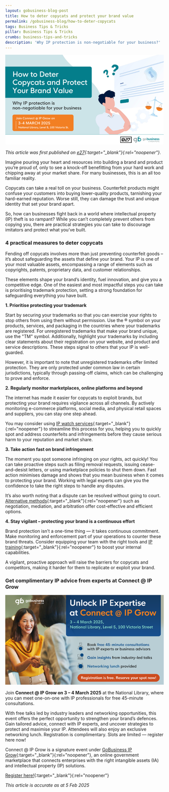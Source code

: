 ```yaml
---
layout: gobusiness-blog-post
title: How to deter copycats and protect your brand value
permalink: /gobusiness-blog/how-to-deter-copycats
tags: Business Tips & Tricks
pillar: Business Tips & Tricks
crumbs: business-tips-and-tricks
description: 'Why IP protection is non-negotiable for your business?' 
---
```


![How to deter copycats and protect your brand value](/images/blog/Opt-1.png)
<!-- <figcaption>These are three quick and easy tips to help you alleviate potential cost increases and stay competitive amid the GST rate hike (Source: Canva)</figcaption> -->

<em>This article was first published on [e27](https://e27.co/ipos-deter-copycats-protect-brand-value-20250204/){:target="_blank"}{:rel="noopener"}.</em>

Imagine pouring your heart and resources into building a brand and product you’re proud of, only to see a knock-off benefitting from your hard work and chipping away at your market share. For many businesses, this is an all too familiar reality. 

Copycats can take a real toll on your business. Counterfeit products might confuse your customers into buying lower-quality products, tarnishing your hard-earned reputation. Worse still, they can damage the trust and unique identity that set your brand apart.

So, how can businesses fight back in a world where intellectual property (IP) theft is so rampant? While you can’t completely prevent others from copying you, there are practical strategies you can take to discourage imitators and protect what you’ve built. 

### 4 practical measures to deter copycats

Fending off copycats involves more than just preventing counterfeit goods – it’s about safeguarding the assets that define your brand. Your IP is one of your most valuable assets, encompassing a range of elements such as copyrights, patents, proprietary data, and customer relationships. 

These elements shape your brand’s identity, fuel innovation, and give you a competitive edge. One of the easiest and most impactful steps you can take is prioritising trademark protection, setting a strong foundation for safeguarding everything you have built.

<b>1. Prioritise protecting your trademark</b>

Start by securing your trademarks so that you can exercise your rights to stop others from using them without permission. Use the ® symbol on your products, services, and packaging in the countries where your trademarks are registered. For unregistered trademarks that make your brand unique, use the "TM" symbol. Additionally, highlight your trademarks by including clear statements about their registration on your website, and product and service descriptions. These steps signal to others that your IP is well-guarded.

However, it is important to note that unregistered trademarks offer limited protection. They are only protected under common law in certain jurisdictions, typically through passing-off claims, which can be challenging to prove and enforce. 

<b>2. Regularly monitor marketplaces, online platforms and beyond</b>

The internet has made it easier for copycats to exploit brands, but protecting your brand requires vigilance across all channels. By actively monitoring e-commerce platforms, social media, and physical retail spaces and suppliers, you can stay one step ahead. 

You may consider using [IP watch services](/intellectual-property/ip-grow/ip-search-and-registration/ip-watch/){:target="_blank"}{:rel="noopener"} to streamline this process for you, helping you to  quickly spot and address counterfeits and infringements before they cause serious harm to your reputation and market share.

<b>3. Take action fast on brand infringement </b>

The moment you spot someone infringing on your rights, act quickly! You can take proactive steps such as filing removal requests, issuing cease-and-desist letters, or using marketplace policies to shut them down. Fast action minimises damage and shows that you mean business when it comes to protecting your brand. Working with legal experts can give you the confidence to take the right steps to handle any disputes. 

It’s also worth noting that a dispute can be resolved without going to court. [Alternative methods](/intellectual-property/ip-grow/others/dispute-resolution/){:target="_blank"}{:rel="noopener"} such as negotiation, mediation, and arbitration offer cost-effective and efficient options.

<b>4. Stay vigilant – protecting your brand is a continuous effort</b>

Brand protection isn’t a one-time thing — it takes continuous commitment. Make monitoring and enforcement part of your operations to counter these brand threats. Consider equipping your team with the right tools and [IP training](/intellectual-property/ip-grow/others/ip-training/){:target="_blank"}{:rel="noopener"} to boost your internal capabilities. 

A vigilant, proactive approach will raise the barriers for copycats and competitors, making it harder for them to replicate or exploit your brand. 

### Get complimentary IP advice from experts at Connect @ IP Grow
![Get complimentary IP advice from experts at Connect @ IP Grow](/images/blog/WP-Images-690x390-2.png)

Join <b>Connect @ IP Grow on 3 – 4 March 2025</b> at the National Library, where you can meet one-on-one with IP professionals for free 45-minute consultations. 

With free talks led by industry leaders and networking opportunities, this event offers the perfect opportunity to strengthen your brand’s defences. Gain tailored advice, connect with IP experts, and uncover strategies to protect and maximise your IP. Attendees will also enjoy an exclusive networking lunch. Registration is complimentary. Slots are limited — register here now!

Connect @ IP Grow is a signature event under [GoBusiness IP Grow](/intellectual-property/ip-grow/){:target="_blank"}{:rel="noopener"}, an online government marketplace that connects enterprises with the right intangible assets (IA) and intellectual property (IP) solutions.

[Register here!](https://e27co.e27.co/ipgrowregistration){:target="_blank"}{:rel="noopener"}

<em>This article is accurate as at 5 Feb 2025</em>

